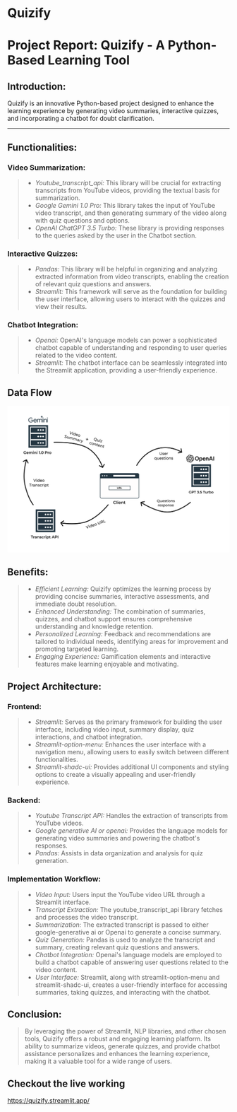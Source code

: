# Quizify

# Project Report: Quizify - A Python-Based Learning Tool

## Introduction:

Quizify is an innovative Python-based project designed to enhance the learning experience by generating video summaries, interactive quizzes, and incorporating a chatbot for doubt clarification.

---

## Functionalities:

### Video Summarization:

> -   _Youtube_transcript_api:_ This library will be crucial for extracting transcripts from YouTube videos, providing the textual basis for summarization.
> -   _Google Gemini 1.0 Pro:_ This library takes the input of YouTube video transcript, and then generating summary of the video along with quiz questions and options.
> -   _OpenAI ChatGPT 3.5 Turbo:_ These library is providing responses to the queries asked by the user in the Chatbot section.

### Interactive Quizzes:

> -   _Pandas:_ This library will be helpful in organizing and analyzing extracted information from video transcripts, enabling the creation of relevant quiz questions and answers.
> -   _Streamlit:_ This framework will serve as the foundation for building the user interface, allowing users to interact with the quizzes and view their results.

### Chatbot Integration:

> -   _Openai:_ OpenAI's language models can power a sophisticated chatbot capable of understanding and responding to user queries related to the video content.
> -   _Streamlit:_ The chatbot interface can be seamlessly integrated into the Streamlit application, providing a user-friendly experience.

## Data Flow

![Data Flow Quizzify](./assets/Data_flow.png)

## Benefits:

> -   _Efficient Learning:_ Quizify optimizes the learning process by providing concise summaries, interactive assessments, and immediate doubt resolution.
> -   _Enhanced Understanding:_ The combination of summaries, quizzes, and chatbot support ensures comprehensive understanding and knowledge retention.
> -   _Personalized Learning:_ Feedback and recommendations are tailored to individual needs, identifying areas for improvement and promoting targeted learning.
> -   _Engaging Experience:_ Gamification elements and interactive features make learning enjoyable and motivating.

## Project Architecture:

### Frontend:

> -   _Streamlit:_ Serves as the primary framework for building the user interface, including video input, summary display, quiz interactions, and chatbot integration.
> -   _Streamlit-option-menu:_ Enhances the user interface with a navigation menu, allowing users to easily switch between different functionalities.
> -   _Streamlit-shadc-ui:_ Provides additional UI components and styling options to create a visually appealing and user-friendly experience.

### Backend:

> -   _Youtube Transcript API:_ Handles the extraction of transcripts from YouTube videos.
> -   _Google generative AI or openai:_ Provides the language models for generating video summaries and powering the chatbot's responses.
> -   _Pandas:_ Assists in data organization and analysis for quiz generation.

### Implementation Workflow:

> -   _Video Input:_ Users input the YouTube video URL through a Streamlit interface.
> -   _Transcript Extraction:_ The youtube_transcript_api library fetches and processes the video transcript.
> -   _Summarization:_ The extracted transcript is passed to either google-generative ai or Openai to generate a concise summary.
> -   _Quiz Generation:_ Pandas is used to analyze the transcript and summary, creating relevant quiz questions and answers.
> -   _Chatbot Integration:_ Openai's language models are employed to build a chatbot capable of answering user questions related to the video content.
> -   _User Interface:_ Streamlit, along with streamlit-option-menu and streamlit-shadc-ui, creates a user-friendly interface for accessing summaries, taking quizzes, and interacting with the chatbot.

## Conclusion:

> By leveraging the power of Streamlit, NLP libraries, and other chosen tools, Quizify offers a robust and engaging learning platform. Its ability to summarize videos, generate quizzes, and provide chatbot assistance personalizes and enhances the learning experience, making it a valuable tool for a wide range of users.

## Checkout the live working

https://quizify.streamlit.app/

